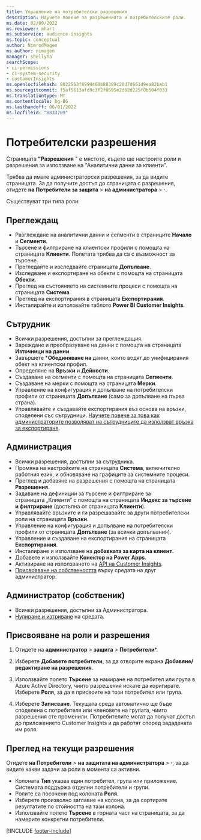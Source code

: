 ```yaml
---
title: Управление на потребителски разрешения
description: Научете повече за разрешенията и потребителските роли.
ms.date: 02/09/2022
ms.reviewer: mhart
ms.subservice: audience-insights
ms.topic: conceptual
author: NimrodMagen
ms.author: nimagen
manager: shellyha
searchScope:
- ci-permissions
- ci-system-security
- customerInsights
ms.openlocfilehash: 8022563f8994400b88389c20d7d661d9ea82bab1
ms.sourcegitcommit: f5af5613afd9c3f2f0695e2d62d225f0b504f033
ms.translationtype: MT
ms.contentlocale: bg-BG
ms.lasthandoff: 06/01/2022
ms.locfileid: "8833709"
---
```

# <a name="user-permissions"></a>Потребителски разрешения

Страницата **"Разрешения** " е мястото, където ще настроите роли и разрешения за използване на "Аналитични данни за клиенти".

Трябва да имате администраторски разрешения, за да видите страницата. За да получите достъп до страницата с разрешения, отидете **на Потребители за защита** > **на администратора** > **·**.

Съществуват три типа роли:

## <a name="viewer"></a>Преглеждащ

- Разглеждане на аналитични данни и сегменти в страниците **Начало** и **Сегменти**.
- Търсене и филтриране на клиентски профили с помощта на страницата **Клиенти**. Полетата трябва да са с възможност за търсене.
- Прегледайте и изследвайте страницата **Допълване**.
- Изследване и експортиране на обекти с помощта на страницата **Обекти**.
- Преглед на състоянието на системните процеси с помощта на страницата **Система**.
- Преглед на експортирания в страницата **Експортирания**.
- Инсталирайте и използвайте таблото **Power BI Customer Insights**.

## <a name="contributor"></a>Сътрудник

- Всички разрешения, достъпни за преглеждащия.
- Зареждане и преобразуване на данни с помощта на страницата **Източници на данни**.
- Завършете ***Обединяване на** данни, които водят до унифицирания обект на клиентски профил.
- Определяне на **Връзки** и **Дейности**.
- Създаване на сегменти с помощта на страницата **Сегменти**.
- Създаване на мерки с помощта на страницата **Мерки**.
- Управление на конфигурация и допълване на потребителски профили от страницата **Допълване** (само за допълване на първа страна).
- Управлявайте и създавайте експортирания въз основа на връзки, споделени със сътрудници. [Научете повече за това как администраторите позволяват на сътрудниците да използват връзка за експортиране](connections.md#allow-contributors-to-use-a-connection-for-exports).

## <a name="admin"></a>Администрация

- Всички разрешения, достъпни за сътрудника.
- Промяна на настройките на страницата **Система**, включително работния език, и обновяване на графиците за системните процеси.
- Преглед и добавяне на разрешения с помощта на страницата **Разрешения**.
- Задаване на дефиниции за търсене и филтриране за страницата „Клиенти” с помощта на страницата **Индекс за търсене и филтриране** (достъпна от страницата **Клиенти**).
- Управлявайте връзките и ги разрешавайте за други потребителски роли на страницата **Връзки**.
- Управление на конфигурация и допълване на потребителски профили от страницата **Допълване** (за всички допълвания).
- Управление и създаване на експортирания на страницата **Експортирания**.
- Инсталиране и използване на **добавката за карта на клиент**.
- Добавете и използвайте **Конектор на Power Apps**.
- Активиране на използването на [API на Customer Insights](apis.md).
- [Присвояване на собствеността](manage-environments.md#change-the-owner-of-an-environment) върху средата на друг администратор.

## <a name="admin-owner"></a>Администратор (собственик)

- Всички разрешения, достъпни за Администратора.
- [Нулиране и изтриване](manage-environments.md#reset-an-existing-environment-preview) на средата.

## <a name="assign-roles-and-permissions"></a>Присвояване на роли и разрешения

1. Отидете на **администратор** > **защита** > **Потребители***.

1. Изберете **Добавете потребители**, за да отворите екрана **Добавяне/редактиране на разрешения**.

1. Използвайте полето **Търсене** за намиране на потребител или група в Azure Active Directory, чиито разрешения искате да коригирате. Изберете **Роля**, за да я присвоите на този потребител или група.

1. Изберете **Записване**. Текущата среда автоматично ще бъде споделена с потребителя или членовете на групата, чиито разрешения сте променили. Потребителите могат да получат достъп до приложението Customer Insights и да работят според зададената им роля.

## <a name="view-current-permissions"></a>Преглед на текущи разрешения

Отидете **на Потребители** > **на защитата на администратора** > **·**, за да видите какви задачи за роли в момента са активни.

- Колоната **Тип** указва един потребител, група или приложение. Системата поддържа отделни потребители и групи.
- Ролите са посочени под колоната **Роля**.
- Изберете произволно заглавие на колона, за да сортирате резултатите по стойността на тази колона.
- Използвайте полето **Търсене** в горната част на страницата, за да намерите конкретни потребители.


[!INCLUDE [footer-include](includes/footer-banner.md)]
